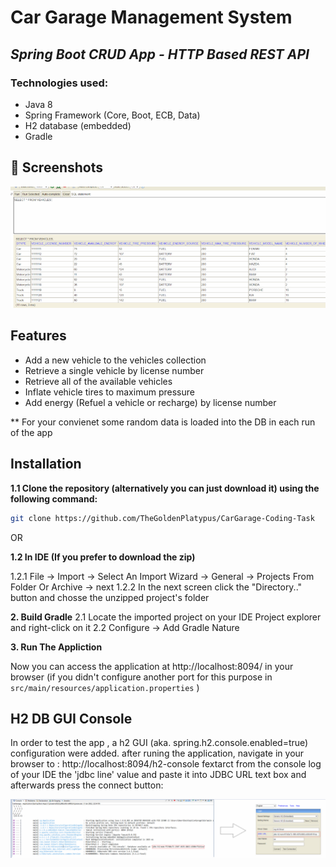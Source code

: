 # Car Garage Management System  
## _Spring Boot CRUD App - HTTP Based REST API_

### Technologies used:
* Java 8
* Spring Framework (Core, Boot, ECB, Data)
* H2 database (embedded)
* Gradle


 ## 📸 Screenshots

![alt text](/Screenshots/db.PNG?raw=true)
 
## Features

- Add a new vehicle to the vehicles collection
- Retrieve a single vehicle by license number
- Retrieve all of the available vehicles
- Inflate vehicle tires to maximum pressure 
 - Add energy (Refuel a vehicle or recharge) by license number

** For your convienet some random data is loaded into the DB in each run of the app



## Installation



**1.1 Clone the repository (alternatively you can just download it) using 
the following command:**

```bash
git clone https://github.com/TheGoldenPlatypus/CarGarage-Coding-Task
```
OR

**1.2 In IDE (If you prefer to download the zip)**

1.2.1 File → Import → Select An Import Wizard → General → Projects From Folder Or Archive → next
1.2.2  In the next screen click the "Directory.." button and chosse the unzipped project's folder

**2. Build Gradle**
2.1 Locate the imported project on your IDE Project explorer and right-click on it
2.2 Configure → Add Gradle Nature

**3. Run The Appliction**

Now you can access the application at http://localhost:8094/ in your browser
(if you didn't configure another port for this purpose in `src/main/resources/application.properties` )




## H2 DB GUI Console

In order to test the app , a h2 GUI (aka. spring.h2.console.enabled=true) configuration were added.
after runing the application, navigate in your browser to : http://localhost:8094/h2-console
fextarct from the console log  of your IDE the 'jdbc line' value and paste it into JDBC URL text box and afterwards press the connect button:

![alt text](/Screenshots/H2connect.PNG?raw=true)

